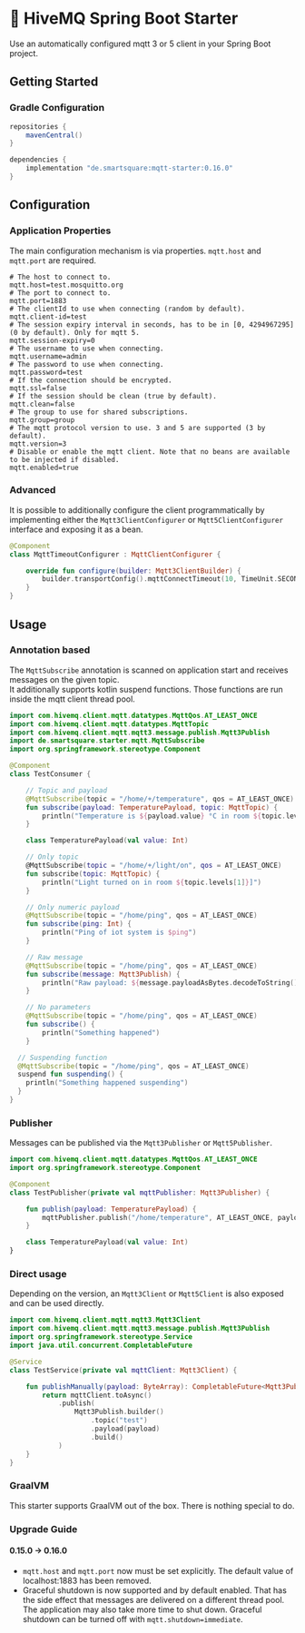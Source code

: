# :honeybee: HiveMQ Spring Boot Starter

Use an automatically configured mqtt 3 or 5 client in your Spring Boot project.

## Getting Started

### Gradle Configuration

```groovy
repositories {
    mavenCentral()
}

dependencies {
    implementation "de.smartsquare:mqtt-starter:0.16.0"
}
```

## Configuration

### Application Properties

The main configuration mechanism is via properties. `mqtt.host` and `mqtt.port` are required.

```properties
# The host to connect to.
mqtt.host=test.mosquitto.org
# The port to connect to.
mqtt.port=1883
# The clientId to use when connecting (random by default).
mqtt.client-id=test
# The session expiry interval in seconds, has to be in [0, 4294967295] (0 by default). Only for mqtt 5.
mqtt.session-expiry=0
# The username to use when connecting.
mqtt.username=admin
# The password to use when connecting.
mqtt.password=test
# If the connection should be encrypted.
mqtt.ssl=false
# If the session should be clean (true by default).
mqtt.clean=false
# The group to use for shared subscriptions.
mqtt.group=group
# The mqtt protocol version to use. 3 and 5 are supported (3 by default).
mqtt.version=3
# Disable or enable the mqtt client. Note that no beans are available to be injected if disabled.
mqtt.enabled=true
```

### Advanced

It is possible to additionally configure the client programmatically by implementing either the `Mqtt3ClientConfigurer`
or `Mqtt5ClientConfigurer` interface and exposing it as a bean.

```kotlin
@Component
class MqttTimeoutConfigurer : MqttClientConfigurer {

    override fun configure(builder: Mqtt3ClientBuilder) {
        builder.transportConfig().mqttConnectTimeout(10, TimeUnit.SECONDS)
    }
}
```

## Usage

### Annotation based

The `MqttSubscribe` annotation is scanned on application start and receives messages on the given topic.  
It additionally supports kotlin suspend functions. Those functions are run inside the mqtt client thread pool.

```kotlin
import com.hivemq.client.mqtt.datatypes.MqttQos.AT_LEAST_ONCE
import com.hivemq.client.mqtt.datatypes.MqttTopic
import com.hivemq.client.mqtt.mqtt3.message.publish.Mqtt3Publish
import de.smartsquare.starter.mqtt.MqttSubscribe
import org.springframework.stereotype.Component

@Component
class TestConsumer {

    // Topic and payload
    @MqttSubscribe(topic = "/home/+/temperature", qos = AT_LEAST_ONCE)
    fun subscribe(payload: TemperaturePayload, topic: MqttTopic) {
        println("Temperature is ${payload.value} °C in room ${topic.levels[1]}]")
    }

    class TemperaturePayload(val value: Int)

    // Only topic
    @MqttSubscribe(topic = "/home/+/light/on", qos = AT_LEAST_ONCE)
    fun subscribe(topic: MqttTopic) {
        println("Light turned on in room ${topic.levels[1]}]")
    }

    // Only numeric payload
    @MqttSubscribe(topic = "/home/ping", qos = AT_LEAST_ONCE)
    fun subscribe(ping: Int) {
        println("Ping of iot system is $ping")
    }

    // Raw message
    @MqttSubscribe(topic = "/home/ping", qos = AT_LEAST_ONCE)
    fun subscribe(message: Mqtt3Publish) {
        println("Raw payload: ${message.payloadAsBytes.decodeToString()}")
    }

    // No parameters
    @MqttSubscribe(topic = "/home/ping", qos = AT_LEAST_ONCE)
    fun subscribe() {
        println("Something happened")
    }

  // Suspending function
  @MqttSubscribe(topic = "/home/ping", qos = AT_LEAST_ONCE)
  suspend fun suspending() {
    println("Something happened suspending")
  }
}
```

### Publisher

Messages can be published via the `Mqtt3Publisher` or `Mqtt5Publisher`.

```kotlin
import com.hivemq.client.mqtt.datatypes.MqttQos.AT_LEAST_ONCE
import org.springframework.stereotype.Component

@Component
class TestPublisher(private val mqttPublisher: Mqtt3Publisher) {

    fun publish(payload: TemperaturePayload) {
        mqttPublisher.publish("/home/temperature", AT_LEAST_ONCE, payload)
    }

    class TemperaturePayload(val value: Int)
}
```

### Direct usage

Depending on the version, an `Mqtt3Client` or `Mqtt5Client` is also exposed and can be used directly.

```kotlin
import com.hivemq.client.mqtt.mqtt3.Mqtt3Client
import com.hivemq.client.mqtt.mqtt3.message.publish.Mqtt3Publish
import org.springframework.stereotype.Service
import java.util.concurrent.CompletableFuture

@Service
class TestService(private val mqttClient: Mqtt3Client) {

    fun publishManually(payload: ByteArray): CompletableFuture<Mqtt3Publish> {
        return mqttClient.toAsync()
            .publish(
                Mqtt3Publish.builder()
                    .topic("test")
                    .payload(payload)
                    .build()
            )
    }
}
```

### GraalVM

This starter supports GraalVM out of the box. There is nothing special to do.

### Upgrade Guide

#### 0.15.0 -> 0.16.0

- `mqtt.host` and `mqtt.port` now must be set explicitly. The default value of localhost:1883 has been removed.
- Graceful shutdown is now supported and by default enabled. That has the side effect that messages are delivered on a
  different thread pool. The application may also take more time to shut down. Graceful shutdown can be turned off
  with `mqtt.shutdown=immediate`.
